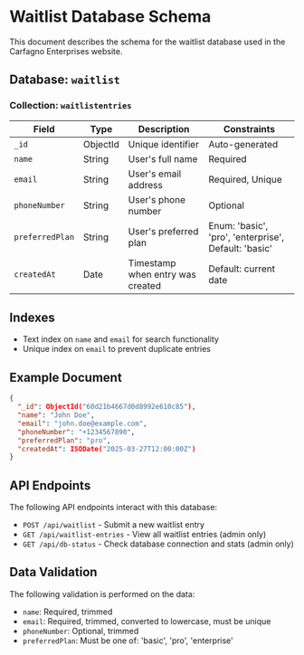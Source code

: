 # Waitlist Database Schema

This document describes the schema for the waitlist database used in the Carfagno Enterprises website.

## Database: `waitlist`

### Collection: `waitlistentries`

| Field | Type | Description | Constraints |
|-------|------|-------------|------------|
| `_id` | ObjectId | Unique identifier | Auto-generated |
| `name` | String | User's full name | Required |
| `email` | String | User's email address | Required, Unique |
| `phoneNumber` | String | User's phone number | Optional |
| `preferredPlan` | String | User's preferred plan | Enum: 'basic', 'pro', 'enterprise', Default: 'basic' |
| `createdAt` | Date | Timestamp when entry was created | Default: current date |

## Indexes

- Text index on `name` and `email` for search functionality
- Unique index on `email` to prevent duplicate entries

## Example Document

```json
{
  "_id": ObjectId("60d21b4667d0d8992e610c85"),
  "name": "John Doe",
  "email": "john.doe@example.com",
  "phoneNumber": "+1234567890",
  "preferredPlan": "pro",
  "createdAt": ISODate("2025-03-27T12:00:00Z")
}
```

## API Endpoints

The following API endpoints interact with this database:

- `POST /api/waitlist` - Submit a new waitlist entry
- `GET /api/waitlist-entries` - View all waitlist entries (admin only)
- `GET /api/db-status` - Check database connection and stats (admin only)

## Data Validation

The following validation is performed on the data:

- `name`: Required, trimmed
- `email`: Required, trimmed, converted to lowercase, must be unique
- `phoneNumber`: Optional, trimmed
- `preferredPlan`: Must be one of: 'basic', 'pro', 'enterprise'

